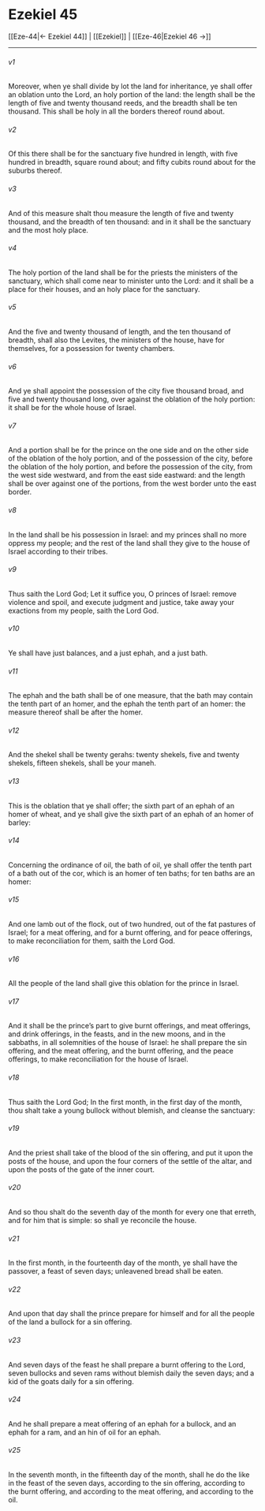 # Ezekiel 45

[[Eze-44|← Ezekiel 44]] | [[Ezekiel]] | [[Eze-46|Ezekiel 46 →]]
***

###### v1
Moreover, when ye shall divide by lot the land for inheritance, ye shall offer an oblation unto the Lord, an holy portion of the land: the length shall be the length of five and twenty thousand reeds, and the breadth shall be ten thousand. This shall be holy in all the borders thereof round about.
###### v2
Of this there shall be for the sanctuary five hundred in length, with five hundred in breadth, square round about; and fifty cubits round about for the suburbs thereof.
###### v3
And of this measure shalt thou measure the length of five and twenty thousand, and the breadth of ten thousand: and in it shall be the sanctuary and the most holy place.
###### v4
The holy portion of the land shall be for the priests the ministers of the sanctuary, which shall come near to minister unto the Lord: and it shall be a place for their houses, and an holy place for the sanctuary.
###### v5
And the five and twenty thousand of length, and the ten thousand of breadth, shall also the Levites, the ministers of the house, have for themselves, for a possession for twenty chambers.
###### v6
And ye shall appoint the possession of the city five thousand broad, and five and twenty thousand long, over against the oblation of the holy portion: it shall be for the whole house of Israel.
###### v7
And a portion shall be for the prince on the one side and on the other side of the oblation of the holy portion, and of the possession of the city, before the oblation of the holy portion, and before the possession of the city, from the west side westward, and from the east side eastward: and the length shall be over against one of the portions, from the west border unto the east border.
###### v8
In the land shall be his possession in Israel: and my princes shall no more oppress my people; and the rest of the land shall they give to the house of Israel according to their tribes.
###### v9
Thus saith the Lord God; Let it suffice you, O princes of Israel: remove violence and spoil, and execute judgment and justice, take away your exactions from my people, saith the Lord God.
###### v10
Ye shall have just balances, and a just ephah, and a just bath.
###### v11
The ephah and the bath shall be of one measure, that the bath may contain the tenth part of an homer, and the ephah the tenth part of an homer: the measure thereof shall be after the homer.
###### v12
And the shekel shall be twenty gerahs: twenty shekels, five and twenty shekels, fifteen shekels, shall be your maneh.
###### v13
This is the oblation that ye shall offer; the sixth part of an ephah of an homer of wheat, and ye shall give the sixth part of an ephah of an homer of barley:
###### v14
Concerning the ordinance of oil, the bath of oil, ye shall offer the tenth part of a bath out of the cor, which is an homer of ten baths; for ten baths are an homer:
###### v15
And one lamb out of the flock, out of two hundred, out of the fat pastures of Israel; for a meat offering, and for a burnt offering, and for peace offerings, to make reconciliation for them, saith the Lord God.
###### v16
All the people of the land shall give this oblation for the prince in Israel.
###### v17
And it shall be the prince’s part to give burnt offerings, and meat offerings, and drink offerings, in the feasts, and in the new moons, and in the sabbaths, in all solemnities of the house of Israel: he shall prepare the sin offering, and the meat offering, and the burnt offering, and the peace offerings, to make reconciliation for the house of Israel.
###### v18
Thus saith the Lord God; In the first month, in the first day of the month, thou shalt take a young bullock without blemish, and cleanse the sanctuary:
###### v19
And the priest shall take of the blood of the sin offering, and put it upon the posts of the house, and upon the four corners of the settle of the altar, and upon the posts of the gate of the inner court.
###### v20
And so thou shalt do the seventh day of the month for every one that erreth, and for him that is simple: so shall ye reconcile the house.
###### v21
In the first month, in the fourteenth day of the month, ye shall have the passover, a feast of seven days; unleavened bread shall be eaten.
###### v22
And upon that day shall the prince prepare for himself and for all the people of the land a bullock for a sin offering.
###### v23
And seven days of the feast he shall prepare a burnt offering to the Lord, seven bullocks and seven rams without blemish daily the seven days; and a kid of the goats daily for a sin offering.
###### v24
And he shall prepare a meat offering of an ephah for a bullock, and an ephah for a ram, and an hin of oil for an ephah.
###### v25
In the seventh month, in the fifteenth day of the month, shall he do the like in the feast of the seven days, according to the sin offering, according to the burnt offering, and according to the meat offering, and according to the oil. 
